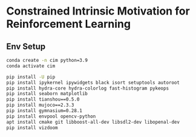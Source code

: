 # Constrained Intrinsic Motivation for Reinforcement Learning

## Env Setup

```bash
conda create -n cim python=3.9
conda activate cim

pip install -U pip
pip install ipykernel ipywidgets black isort setuptools autoroot
pip install hydra-core hydra-colorlog fast-histogram pykeops
pip install seaborn matplotlib
pip install tianshou==0.5.0
pip install mujoco==2.3.3
pip install gymnasium=0.28.1
pip install envpool opencv-python
apt install cmake git libboost-all-dev libsdl2-dev libopenal-dev
pip install vizdoom
```

